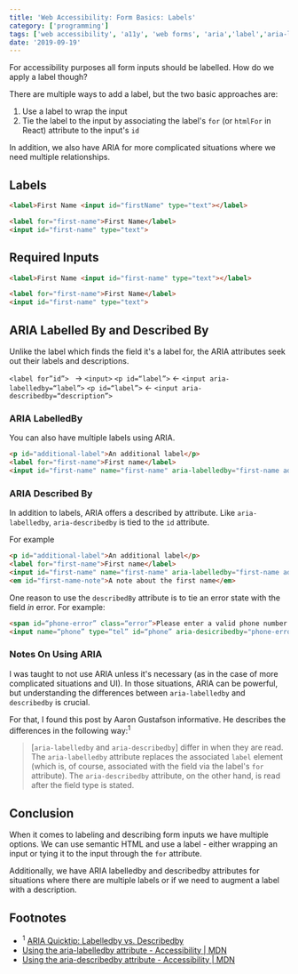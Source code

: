 ```yaml
---
title: 'Web Accessibility: Form Basics: Labels'
category: ['programming']
tags: ['web accessibility', 'a11y', 'web forms', 'aria','label','aria-labelledby','aria-describedby']
date: '2019-09-19'
---
```


For accessibility purposes all form inputs should be labelled. How do we apply a label though?

There are multiple ways to add a label, but the two basic approaches are:
1. Use a label to wrap the input
2. Tie the label to the input by associating the label's `for` (or `htmlFor` in React) attribute to the input's  `id`

In addition, we also have ARIA for more complicated situations where we need multiple relationships.

## Labels
```html
<label>First Name <input id="firstName" type="text"></label>
```

```html
<label for="first-name">First Name</label>
<input id="first-name" type="text">
```

## Required Inputs
```html
<label>First Name <input id="first-name" type="text"></label>
```

```html
<label for="first-name">First Name</label>
<input id="first-name" type="text">
```


## ARIA Labelled By and Described By
Unlike the label which finds the field it's a label for, the ARIA attributes seek out their labels and descriptions.

`<label for”id”> ` -> `<input>`
`<p id=“label”>` <- `<input aria-labelledby=“label”>`
`<p id=“label”>` <- `<input aria-describedby=“description”>`


### ARIA LabelledBy
You can also have multiple labels using ARIA.
```html
<p id="additional-label">An additional label</p>
<label for="first-name">First name</label>
<input id="first-name" name="first-name" aria-labelledby="first-name additional-label">
```

### ARIA Described By
In addition to labels, ARIA offers a described by attribute. Like `aria-labelledby`, `aria-describedby` is tied to the `id` attribute.

For example
```html
<p id="additional-label">An additional label</p>
<label for="first-name">First name</label>
<input id="first-name" name="first-name" aria-labelledby="first-name additional-label" aria-describedby="first-name-note">
<em id="first-name-note">A note about the first name</em>
```

One reason to use the `describedBy` attribute is to tie an error state with the field _in_ error. For example:
```html
<span id=“phone-error” class=“error”>Please enter a valid phone number.</span>
<input name=“phone” type=“tel” id=“phone” aria-desicribedby="phone-error">
```

### Notes On Using ARIA

I was taught to not use ARIA unless it's necessary (as in the case of more complicated situations and UI). In those situations, ARIA can be powerful, but understanding the differences between `aria-labelledby` and `describedby` is crucial.

For that, I found this post by Aaron Gustafson informative. He describes the differences in the following way:<sup>1</sup>

> [`aria-labelledby` and `aria-describedby`] differ in when they are read. The `aria-labelledby` attribute replaces the associated `label` element (which is, of course, associated with the field via the label's `for` attribute). The `aria-describedby` attribute, on the other hand, is read after the field type is stated.

## Conclusion
When it comes to labeling and describing form inputs we have multiple options.
We can use semantic HTML and use a label - either wrapping an input or tying it to the input through the `for` attribute.

Additionally, we have ARIA labelledby and describedby attributes for situations where there are multiple labels or if we need to augment a label with a description.

## Footnotes
* <sup>1</sup> [ARIA Quicktip: Labelledby vs. Describedby](https://codepen.io/aarongustafson/pen/dmuoe/)
* [Using the aria-labelledby attribute - Accessibility | MDN](https://developer.mozilla.org/en-US/docs/Web/Accessibility/ARIA/ARIA_Techniques/Using_the_aria-labelledby_attribute)
* [Using the aria-describedby attribute - Accessibility | MDN](https://developer.mozilla.org/en-US/docs/Web/Accessibility/ARIA/ARIA_Techniques/Using_the_aria-describedby_attribute)


